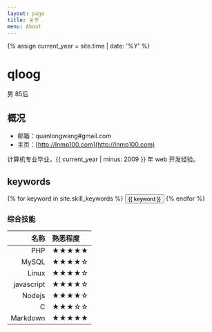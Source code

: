 ```yaml
---
layout: page
title: 关于
menu: About
---
```

{% assign current_year = site.time | date: '%Y' %}

qloog
===
男 85后

## 概况

- 邮箱：quanlongwang#gmail.com
- 主页：[http://lnmp100.com](http://lnmp100.com)

计算机专业毕业，{{ current_year | minus: 2009 }} 年 web 开发经验。

## keywords
<div class="btn-inline">
{% for keyword in site.skill_keywords %} <button class="btn btn-outline" type="button">{{ keyword }}</button> {% endfor %}
</div>

### 综合技能

| 名称 | 熟悉程度
|--:|:--|
| PHP | ★★★★★ |
| MySQL | ★★★★☆ |
| Linux | ★★★★☆ |
| javascript | ★★★★☆ |
| Nodejs | ★★★★☆ |
| C | ★★★☆☆ |
| Markdown | ★★★★★ |

